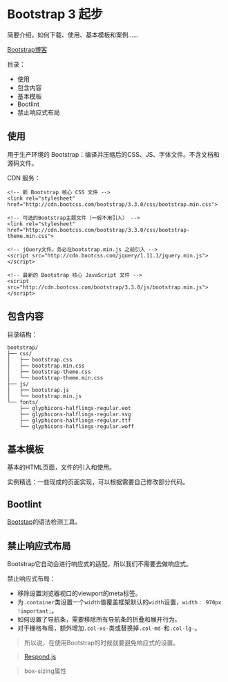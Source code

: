 # Bootstrap 3 起步

简要介绍，如何下载、使用、基本模板和案例……

[Bootstrap博客](http://blog.getbootstrap.com/)

目录：

- 使用
- 包含内容
- 基本模板
- Bootlint
- 禁止响应式布局

## 使用

用于生产环境的 Bootstrap：编译并压缩后的CSS、JS、字体文件。不含文档和源码文件。

CDN 服务：

```
<!-- 新 Bootstrap 核心 CSS 文件 -->
<link rel="stylesheet" href="http://cdn.bootcss.com/bootstrap/3.3.0/css/bootstrap.min.css">

<!-- 可选的Bootstrap主题文件（一般不用引入） -->
<link rel="stylesheet" href="http://cdn.bootcss.com/bootstrap/3.3.0/css/bootstrap-theme.min.css">

<!-- jQuery文件。务必在bootstrap.min.js 之前引入 -->
<script src="http://cdn.bootcss.com/jquery/1.11.1/jquery.min.js"></script>

<!-- 最新的 Bootstrap 核心 JavaScript 文件 -->
<script src="http://cdn.bootcss.com/bootstrap/3.3.0/js/bootstrap.min.js"></script>
```
## 包含内容

目录结构：

```
bootstrap/
├── css/
│   ├── bootstrap.css
│   ├── bootstrap.min.css
│   ├── bootstrap-theme.css
│   └── bootstrap-theme.min.css
├── js/
│   ├── bootstrap.js
│   └── bootstrap.min.js
└── fonts/
    ├── glyphicons-halflings-regular.eot
    ├── glyphicons-halflings-regular.svg
    ├── glyphicons-halflings-regular.ttf
    └── glyphicons-halflings-regular.woff
```
## 基本模板

基本的HTML页面，文件的引入和使用。

实例精选：一些现成的页面实现，可以根据需要自己修改部分代码。

## Bootlint

[Bootstap](https://github.com/twbs/bootlint)的语法检测工具。

## 禁止响应式布局

Bootstrap它自动会进行响应式的适配，所以我们不需要去做响应式。

禁止响应式布局：

- 移除设置浏览器视口的viewport的meta标签。
- 为`.container`类设置一个`width`值覆盖框架默认的`width`设置，`width： 970px !important;`。
- 如何设置了导航条，需要移除所有导航条的折叠和展开行为。
- 对于栅格布局，额外增加`.col-xs-`类或替换掉`.col-md-`和`.col-lg-`。

> 所以说，在使用Bootstrap的时候就要避免响应式的设置。

> [Respond.js](https://github.com/scottjehl/Respond/blob/master/README.md#support--caveats)

> box-sizing属性
